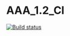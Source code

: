 # AAA_1.2_CI
[![Build status](https://ci.appveyor.com/api/projects/status/aa008ube22p3uvdb?svg=true)](https://ci.appveyor.com/project/nntalita/aaa-1-2-ci)
